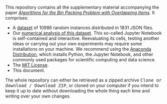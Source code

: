 This repository contains all the supplementary material accompanying the paper [_Algorithms for the Bin Packing Problem with Overlapping Items_](http://arxiv.org/abs/1605.00558). It comprises:

- A [dataset](gauss) of 10986 random instances distributed in 1831 JSON files.
- Our [numerical analysis of this dataset](http://nbviewer.jupyter.org/github/pagination-problem/pagination/blob/master/analysis.ipynb). This so-called Jupyter Notebook is self-contained and interactive. Reevaluating its cells, testing another ideas or carrying out your own experiments may require some installations on your machine. We recommend using the [Anaconda Distribution](https://www.continuum.io/downloads), which installs Python, the Jupyter Notebook, and other commonly used packages for scientific computing and data science.
- The [MIT License](LICENSE).
- This document.

The whole repository can either be retrieved as a zipped archive <kbd>Clone or download / Download ZIP</kbd>, or cloned on your computer if you intend to keep it up to date without downloading the whole thing each time and writing over your own changes.

